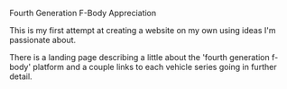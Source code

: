 Fourth Generation F-Body Appreciation

This is my first attempt at creating a website on my own using ideas I'm passionate about.

There is a landing page describing a little about the 'fourth generation f-body' platform and a couple links to each vehicle series going in further detail.
